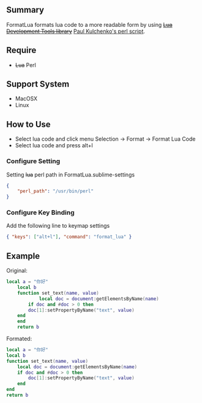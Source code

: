 ## Summary

FormatLua formats lua code to a more readable form by using ~~[Lua Development Tools library](https://github.com/eclipse/koneki.ldt/tree/master/libraries)~~ [Paul Kulchenko's perl script](http://notebook.kulchenko.com/programming/lua-beautifier-in-55-lines-of-perl).

## Require
* ~~Lua~~ Perl

## Support System
* MacOSX
* Linux

## How to Use
* Select lua code and click menu Selection -> Format -> Format Lua Code
* Select lua code and press alt+l

### Configure Setting
Setting ~~lua~~ perl path in FormatLua.sublime-settings

```json
{
    "perl_path": "/usr/bin/perl"
}
```
### Configure Key Binding
Add the following line to keymap settings

```json
{ "keys": ["alt+l"], "command": "format_lua" }
```

## Example
Original:

```lua
local a = "你好"
    local b
    function set_text(name, value)
            local doc = document:getElementsByName(name)
        if doc and #doc > 0 then
        doc[1]:setPropertyByName("text", value)
    end
    end
    return b
```
Formated:

```lua
local a = "你好"
local b
function set_text(name, value)
    local doc = document:getElementsByName(name)
    if doc and #doc > 0 then
        doc[1]:setPropertyByName("text", value)
    end
end
return b
```
